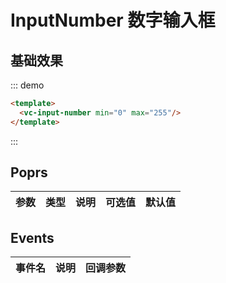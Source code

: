 
# InputNumber 数字输入框

## 基础效果

::: demo 
```html
<template>
  <vc-input-number min="0" max="255"/>
</template>
```
:::


## Poprs

| 参数 | 类型 | 说明 | 可选值 | 默认值 |
|---|---|---|---|---|


## Events

| 事件名 | 说明 | 回调参数 |
| --- | --- | --- |
